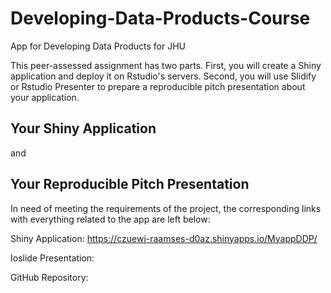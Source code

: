 # Developing-Data-Products-Course
App for Developing Data Products for JHU

This peer-assessed assignment has two parts. First, you will create a Shiny application and deploy it on Rstudio's servers. Second, you will use Slidify or Rstudio Presenter to prepare a reproducible pitch presentation about your application.

## Your Shiny Application

and

## Your Reproducible Pitch Presentation

In need of meeting the requirements of the project, the corresponding links with everything related to the app are left below:

Shiny Application: https://czuewj-raamses-d0az.shinyapps.io/MyappDDP/

Ioslide Presentation: 

GitHub Repository: 
